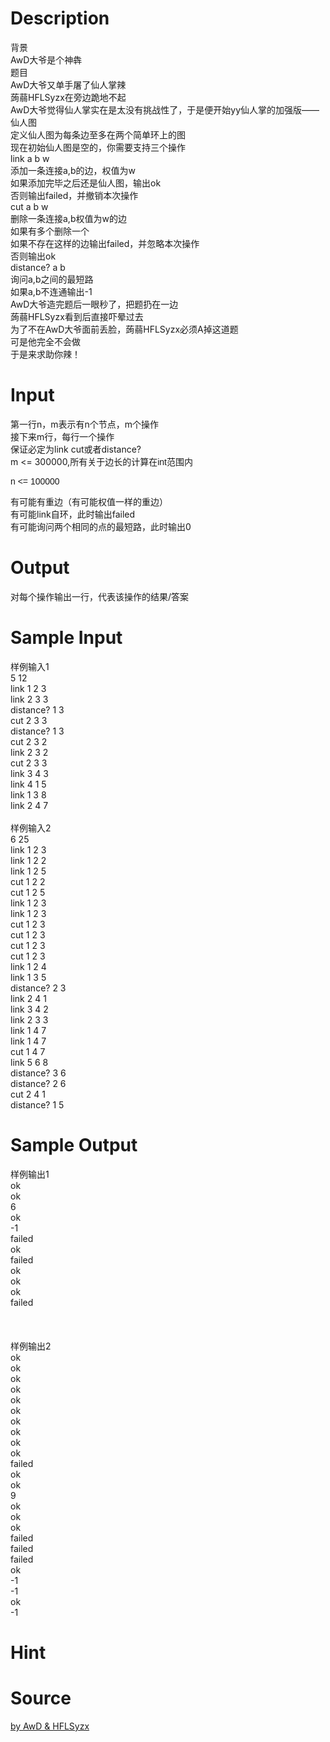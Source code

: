 
# Description

<div class="content"><div>背景</div>
<div>AwD大爷是个神犇</div>
<div></div>
<div>题目</div>
<div>AwD大爷又单手屠了仙人掌辣</div>
<div>蒟蒻HFLSyzx在旁边跪地不起</div>
<div>AwD大爷觉得仙人掌实在是太没有挑战性了，于是便开始yy仙人掌的加强版——仙人图</div>
<div>定义仙人图为每条边至多在两个简单环上的图</div>
<div>现在初始仙人图是空的，你需要支持三个操作</div>
<div>link a b w</div>
<div>添加一条连接a,b的边，权值为w</div>
<div>如果添加完毕之后还是仙人图，输出ok</div>
<div>否则输出failed，并撤销本次操作</div>
<div></div>
<div>cut a b w</div>
<div>删除一条连接a,b权值为w的边</div>
<div>如果有多个删除一个</div>
<div>如果不存在这样的边输出failed，并忽略本次操作</div>
<div>否则输出ok</div>
<div></div>
<div>distance? a b</div>
<div>询问a,b之间的最短路</div>
<div>如果a,b不连通输出-1</div>
<div></div>
<div>AwD大爷造完题后一眼秒了，把题扔在一边</div>
<div>蒟蒻HFLSyzx看到后直接吓晕过去</div>
<div>为了不在AwD大爷面前丢脸，蒟蒻HFLSyzx必须A掉这道题</div>
<div>可是他完全不会做</div>
<div>于是来求助你辣！</div>
<p></p></div>

# Input

<div class="content"><div>第一行n，m表示有n个节点，m个操作</div>
<div>接下来m行，每行一个操作</div>
<div>保证必定为link cut或者distance?</div>
<div></div>
<div>m &lt;= 300000,<span style="font-family: arial, verdana, helvetica, sans-serif;">所有关于边长的计算在int范围内</span></div>
<p><span style="font-family: arial, verdana, helvetica, sans-serif;">n &lt;= 100000</span></p>
<div>有可能有重边（有可能权值一样的重边）</div>
<div>有可能link自环，此时输出failed</div>
<div>有可能询问两个相同的点的最短路，此时输出0</div>
<p></p></div>

# Output

<div class="content"><div>对每个操作输出一行，代表该操作的结果/答案</div>
<p></p></div>

# Sample Input

<div class="content"><span class="sampledata">样例输入1<br/>
5 12<br/>
link 1 2 3<br/>
link 2 3 3<br/>
distance? 1 3<br/>
cut 2 3 3<br/>
distance? 1 3<br/>
cut 2 3 2<br/>
link 2 3 2<br/>
cut 2 3 3<br/>
link 3 4 3<br/>
link 4 1 5<br/>
link 1 3 8<br/>
link 2 4 7<br/>
<br/>
样例输入2<br/>
6 25<br/>
link 1 2 3<br/>
link 1 2 2<br/>
link 1 2 5<br/>
cut 1 2 2<br/>
cut 1 2 5<br/>
link 1 2 3<br/>
link 1 2 3<br/>
cut 1 2 3<br/>
cut 1 2 3<br/>
cut 1 2 3<br/>
cut 1 2 3<br/>
link 1 2 4<br/>
link 1 3 5<br/>
distance? 2 3<br/>
link 2 4 1<br/>
link 3 4 2<br/>
link 2 3 3<br/>
link 1 4 7<br/>
link 1 4 7<br/>
cut 1 4 7<br/>
link 5 6 8<br/>
distance? 3 6<br/>
distance? 2 6<br/>
cut 2 4 1<br/>
distance? 1 5</span></div>

# Sample Output

<div class="content"><span class="sampledata">样例输出1<br/>
ok<br/>
ok<br/>
6<br/>
ok<br/>
-1<br/>
failed<br/>
ok<br/>
failed<br/>
ok<br/>
ok<br/>
ok<br/>
failed<br/>
<br/>
<br/>
<br/>
样例输出2<br/>
ok<br/>
ok<br/>
ok<br/>
ok<br/>
ok<br/>
ok<br/>
ok<br/>
ok<br/>
ok<br/>
ok<br/>
failed<br/>
ok<br/>
ok<br/>
9<br/>
ok<br/>
ok<br/>
ok<br/>
failed<br/>
failed<br/>
failed<br/>
ok<br/>
-1<br/>
-1<br/>
ok<br/>
-1</span></div>

# Hint

<div class="content"><p></p></div>

# Source

<div class="content"><p><a href="problemset.php?search=by AwD &amp; HFLSyzx">by AwD &amp; HFLSyzx</a></p></div>

